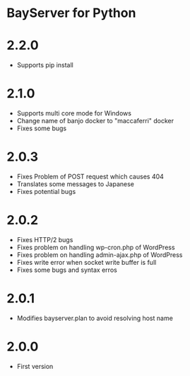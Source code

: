 # BayServer for Python


# 2.2.0

- Supports pip install

# 2.1.0

- Supports multi core mode for Windows
- Change name of banjo docker to "maccaferri" docker
- Fixes some bugs

# 2.0.3

- Fixes Problem of POST request which causes 404
- Translates some messages to Japanese
- Fixes potential bugs

# 2.0.2

- Fixes HTTP/2 bugs
- Fixes problem on handling wp-cron.php of WordPress
- Fixes problem on handling admin-ajax.php of WordPress
- Fixes write error when socket write buffer is full
- Fixes some bugs and syntax erros


# 2.0.1

- Modifies bayserver.plan to avoid resolving host name


# 2.0.0

- First version
